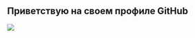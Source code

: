 ## Приветствую на своем профиле GitHub

![](https://komarev.com/ghpvc/?username=f0rest1er&style=for-the-badge)
